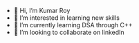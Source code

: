 - 👋 Hi, I’m Kumar Roy
- 👀 I’m interested in learning new skills
- 🌱 I’m currently learning DSA through C++
- 💞️ I’m looking to collaborate on linkedIn
<!---
Kishor-Kumar-Roy/Kishor-Kumar-Roy is a ✨ special ✨ repository because its `README.md` (this file) appears on your GitHub profile.
You can click the Preview link to take a look at your changes.
--->
